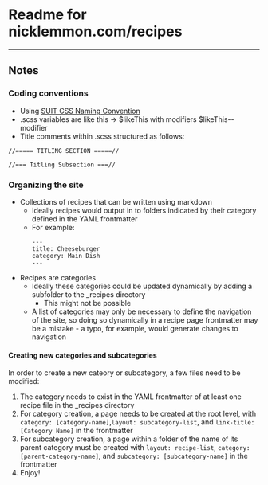 # Readme for nicklemmon.com/recipes

---
## Notes

### Coding conventions

- Using [SUIT CSS Naming Convention](https://github.com/suitcss/suit/blob/master/doc/naming-conventions.md)
- .scss variables are like this -> $likeThis with modifiers $likeThis--modifier
- Title comments within .scss structured as follows:

```
//===== TITLING SECTION =====//

//=== Titling Subsection ===//

```

### Organizing the site

- Collections of recipes that can be written using markdown
	- Ideally recipes would output in to folders indicated by their category defined in the YAML frontmatter
	- For example:
		```
		---
		title: Cheeseburger
		category: Main Dish
		---
		```
- Recipes are categories
	- Ideally these categories could be updated dynamically by adding a subfolder to the _recipes directory
		- This might not be possible
	- A list of categories may only be necessary to define the navigation of the site, so doing so dynamically in a recipe page frontmatter may be a mistake - a typo, for example, would generate changes to navigation

#### Creating new categories and subcategories

In order to create a new cateory or subcategory, a few files need to be modified:

1. The category needs to exist in the YAML frontmatter of at least one recipe file in the _recipes directory
2. For category creation, a page needs to be created at the root level, with `category: [category-name]`,`layout: subcategory-list`, and `link-title: [Category Name]` in the frontmatter
3. For subcategory creation, a page within a folder of the name of its parent category must be created with `layout: recipe-list`, `category: [parent-category-name]`, and `subcategory: [subcategory-name]` in the frontmatter
4. Enjoy!
